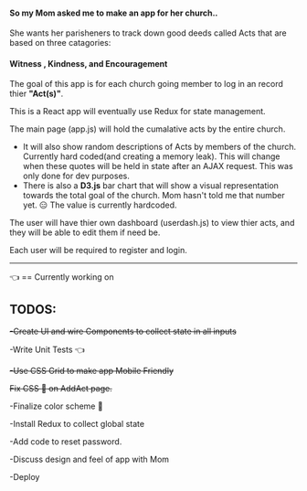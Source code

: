 #### So my Mom asked me to make an app for her church.. 

She wants her parisheners to track down good deeds called Acts that are based on three catagories: 
  #### Witness , Kindness, and Encouragement

The goal of this app is for each church going member to log in an record thier **"Act(s)"**. 

This is a React app will eventually use Redux for state management. 

The main page (app.js) will hold the cumalative acts by the entire church.
 + It will also show random descriptions of Acts by members of the church. Currently hard coded(and creating a memory leak). This will change when these quotes will be held in state after an AJAX request. This was only done for dev purposes. 
 + There is also a **D3.js** bar chart that will show a visual representation towards the total goal of the church. 
 Mom hasn't told me that number yet. :expressionless: The value is currently hardcoded. 

The user will have thier own dashboard (userdash.js) to view thier acts, and they will be able to edit them if need be. 

Each user will be required to register and login. 

---
:point_left: == Currently working on
## TODOS:
  ~~-Create UI and wire Components to collect state in all inputs~~

  -Write Unit Tests :point_left:

  ~~-Use CSS Grid to make app Mobile Friendly~~

  ~~Fix CSS :bug: on AddAct page.~~

  -Finalize color scheme :grimacing:

  -Install Redux to collect global state

  -Add code to reset password.

  -Discuss design and feel of app with Mom
  
  -Deploy